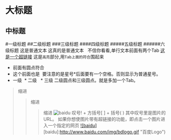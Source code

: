 大标题
=========
中标题
--------
#一级标题 
##二级标题 
###三级标题 
####四级标题 
#####五级标题 
######六级标题 
    这是普通文本
    这真的是普通文本
    不信你看看,单行文本前面有两个Tab
[这是一个超链接](http://www.baidu.com "这是鼠标悬停时显示的文字")
这是`高亮`部分,用`Tab上面的符合`围起来
* 前面有圆点符合
* 这个前面也是
  要注意的是星号*后面要有一个空格。否则显示为普通星号。
* 一级
  * 二级
        * 三级
二级圆点和三级圆点。就是多加一个Tab。
>缩进
>>缩进
>>>缩进
![baidu](http://www.baidu.com/img/bdlogo.gif "百度logo") 
  叹号! + 方括号[ ] + 括号( ) 其中叹号里是图片的URL。
    如果你想使图片带有超链接的功能，即点击一个图片进入一个指定的网页
[![baidu]](http://baidu.com)  
[baidu]:http://www.baidu.com/img/bdlogo.gif "百度Logo")
